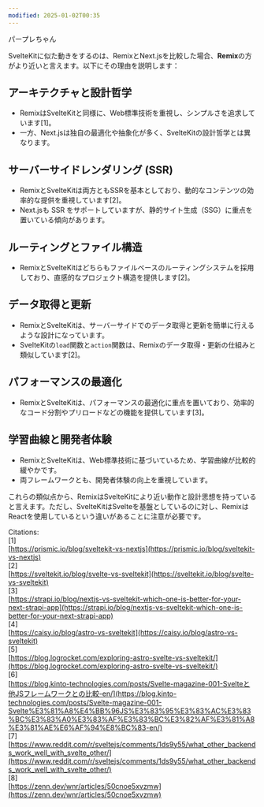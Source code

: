 ```yaml
---
modified: 2025-01-02T00:35
---
```

  

パープレちゃん

SvelteKitに似た動きをするのは、RemixとNext.jsを比較した場合、**Remix**の方がより近いと言えます。以下にその理由を説明します：

## アーキテクチャと設計哲学

- RemixはSvelteKitと同様に、Web標準技術を重視し、シンプルさを追求しています[1]。
- 一方、Next.jsは独自の最適化や抽象化が多く、SvelteKitの設計哲学とは異なります。

## サーバーサイドレンダリング (SSR)

- RemixとSvelteKitは両方ともSSRを基本としており、動的なコンテンツの効率的な提供を重視しています[2]。
- Next.jsも SSR をサポートしていますが、静的サイト生成（SSG）に重点を置いている傾向があります。

## ルーティングとファイル構造

- RemixとSvelteKitはどちらもファイルベースのルーティングシステムを採用しており、直感的なプロジェクト構造を提供します[2]。

## データ取得と更新

- RemixとSvelteKitは、サーバーサイドでのデータ取得と更新を簡単に行えるような設計になっています。
- SvelteKitの`load`関数と`action`関数は、Remixのデータ取得・更新の仕組みと類似しています[2]。

## パフォーマンスの最適化

- RemixとSvelteKitは、パフォーマンスの最適化に重点を置いており、効率的なコード分割やプリロードなどの機能を提供しています[3]。

## 学習曲線と開発者体験

- RemixとSvelteKitは、Web標準技術に基づいているため、学習曲線が比較的緩やかです。
- 両フレームワークとも、開発者体験の向上を重視しています。

これらの類似点から、RemixはSvelteKitにより近い動作と設計思想を持っていると言えます。ただし、SvelteKitはSvelteを基盤としているのに対し、RemixはReactを使用しているという違いがあることに注意が必要です。

  

Citations:  
[1]  
[https://prismic.io/blog/sveltekit-vs-nextjs](https://prismic.io/blog/sveltekit-vs-nextjs)  
[2]  
[https://sveltekit.io/blog/svelte-vs-sveltekit](https://sveltekit.io/blog/svelte-vs-sveltekit)  
[3]  
[https://strapi.io/blog/nextjs-vs-sveltekit-which-one-is-better-for-your-next-strapi-app](https://strapi.io/blog/nextjs-vs-sveltekit-which-one-is-better-for-your-next-strapi-app)  
[4]  
[https://caisy.io/blog/astro-vs-sveltekit](https://caisy.io/blog/astro-vs-sveltekit)  
[5]  
[https://blog.logrocket.com/exploring-astro-svelte-vs-sveltekit/](https://blog.logrocket.com/exploring-astro-svelte-vs-sveltekit/)  
[6]  
[https://blog.kinto-technologies.com/posts/Svelte-magazine-001-Svelteと他JSフレームワークとの比較-en/](https://blog.kinto-technologies.com/posts/Svelte-magazine-001-Svelte%E3%81%A8%E4%BB%96JS%E3%83%95%E3%83%AC%E3%83%BC%E3%83%A0%E3%83%AF%E3%83%BC%E3%82%AF%E3%81%A8%E3%81%AE%E6%AF%94%E8%BC%83-en/)  
[7]  
[https://www.reddit.com/r/sveltejs/comments/1ds9y55/what_other_backends_work_well_with_svelte_other/](https://www.reddit.com/r/sveltejs/comments/1ds9y55/what_other_backends_work_well_with_svelte_other/)  
[8]  
[https://zenn.dev/wnr/articles/50cnoe5xvzmw](https://zenn.dev/wnr/articles/50cnoe5xvzmw)
